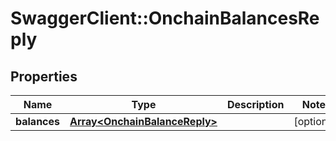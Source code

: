 # SwaggerClient::OnchainBalancesReply

## Properties
Name | Type | Description | Notes
------------ | ------------- | ------------- | -------------
**balances** | [**Array&lt;OnchainBalanceReply&gt;**](OnchainBalanceReply.md) |  | [optional] 


